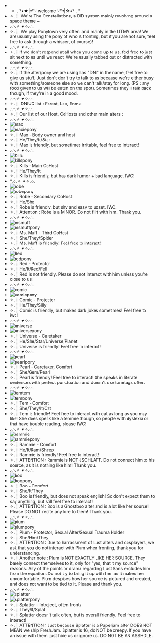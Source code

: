- * . °•★|•°∵ welcome ∵°•|☆•° . *
- ✧. ┊ ⁭ We're The Constellations, a DID system mainly revolving around a space theme ~
- *.·:·.✧ ✦✧.·:·.*
- ✧. ┊ ⁭ We play Ponytown very often, and mainly in the UTMV area! We are usually using the pony of who is fronting, but if you are not sure, feel free to ask(through a whisper, of course)!
- *.·:·.✧ ✦✧.·:·.*
- ✧. ┊ If we don't respond at all when you come up to us, feel free to just sit next to us until we react. We're usually tabbed out or distracted with something.
- *.·:·.✧ ✦✧.·:·.*
- ✧. ┊ If the alter/pony we are using has "DNI" in the name, feel free to give us stuff. Just don't don't try to talk to us because we're either busy with something/someone else so we can't talk/stay for long. (PS : any food given to us will be eaten on the spot). Sometimes they'll talk back though, if they're in a good mood.
- *.·:·.✧ ✦✧.·:·.*
- ✧. ┊ ⁭ DNIUC list : Forest, Lee, Enmu
- *.·:·.✧ ✦✧.·:·.*
- ✧. ┊ Our list of our Host, CoHosts and other main alters :
-  *.·:·.✧ ✦✧.·:·.*
- ![max](https://github.com/MaxandTheSolarSystem/MaxandTheSolarSystem/assets/165223802/3c0458ac-3777-4c65-8909-d0bfb6d636c3)
- ![maxiepony](https://github.com/MaxandTheSolarSystem/MaxandTheSolarSystem/assets/165223802/e3998145-e61c-4b44-823a-f266a6e02c3f)
- ✧. ┊ Max - Body owner and host
- ✧. ┊ He/They/It/Star
- ✧. ┊ Max is friendly, but sometimes irritable, feel free to interact!
-  *.·:·.✧ ✦✧.·:·.*
-  ![Kills](https://github.com/MaxandTheSolarSystem/MaxandTheSolarSystem/assets/165223802/8e1f789f-847d-4fa3-ab8e-29ca8f90ae5f)
-  ![killspony](https://github.com/MaxandTheSolarSystem/MaxandTheSolarSystem/assets/165223802/941b6617-9d70-4980-b560-cc0aa4e1a0ac)
-  ✧. ┊ Kills - Main CoHost
-  ✧. ┊ He/They/It
-  ✧. ┊ Kills is friendly, but has dark humor + bad language. IWC!
-  *.·:·.✧ ✦✧.·:·.
-  ![robe](https://github.com/MaxandTheSolarSystem/MaxandTheSolarSystem/assets/165223802/8e65c9de-9b15-4958-af36-e623f387e80f)
-  ![robepony](https://github.com/MaxandTheSolarSystem/MaxandTheSolarSystem/assets/165223802/1e861658-9692-45b6-9ee9-dd8444b52c74)
-  ✧. ┊ Robe - Secondary CoHost
-  ✧. ┊ He/She
-  ✧. ┊ Robe is friendly, but shy and easy to upset. IWC.
-  ✧. ┊ Attention : Robe is a MINOR. Do not flirt with him. Thank you.
-  *.·:·.✧ ✦✧.·:·.*
-  ![msmuff](https://github.com/MaxandTheSolarSystem/MaxandTheSolarSystem/assets/165223802/60338d8d-b499-4e9f-9c71-4bbae7ff375e)
-  ![msmuffpony](https://github.com/MaxandTheSolarSystem/MaxandTheSolarSystem/assets/165223802/9cd88a6a-d863-4b56-b733-f052304bbcd2)
-  ✧. ┊ Ms. Muff - Third CoHost
-  ✧. ┊ She/They/Spider
-  ✧. ┊ Ms. Muff is friendly! Feel free to interact!
-  *.·:·.✧ ✦✧.·:·.*
-  ![Red](https://github.com/MaxandTheSolarSystem/MaxandTheSolarSystem/assets/165223802/d3b9870b-3e34-443e-83ba-de47d60493c5)
-  ![redpony](https://github.com/MaxandTheSolarSystem/MaxandTheSolarSystem/assets/165223802/3a71da00-6358-465e-951a-624755278ce0)
-  ✧. ┊ Red - Protector
-  ✧. ┊ He/It/Red/Fell
-  ✧. ┊ Red is not friendly. Please do not interact with him unless you're close to us!
-  *.·:·.✧ ✦✧.·:·.*
-  ![comic](https://github.com/MaxandTheSolarSystem/MaxandTheSolarSystem/assets/165223802/11b4007c-87cc-453a-b843-32f614e93539)
-  ![comicpony](https://github.com/MaxandTheSolarSystem/MaxandTheSolarSystem/assets/165223802/145c925d-3a9c-44b4-b6b2-00bce8507a71)
-  ✧. ┊ Comic - Protecter
-  ✧. ┊ He/They/Silly
-  ✧. ┊ Comic is friendly, but makes dark jokes sometimes! Feel free to iwc!
-  *.·:·.✧ ✦✧.·:·.*
-  ![universe](https://github.com/MaxandTheSolarSystem/MaxandTheSolarSystem/assets/165223802/cd23f5a2-bf64-4b9e-8c9f-6544c1739c9a)
-  ![universepony](https://github.com/MaxandTheSolarSystem/MaxandTheSolarSystem/assets/165223802/9f206ce2-67ae-4770-bf9d-7bbd6e6a356b)
-  ✧. ┊ Universe - Caretaker
-  ✧. ┊ He/She/Star/Universe/Planet
-  ✧. ┊ Universe is friendly! Feel free to interact!
-  *.·:·.✧ ✦✧.·:·.*
-  ![pearl](https://github.com/MaxandTheSolarSystem/MaxandTheSolarSystem/assets/165223802/c3ab8d59-ce2c-4c23-ba74-e65f9de2d9be)
-  ![pearlpony](https://github.com/MaxandTheSolarSystem/MaxandTheSolarSystem/assets/165223802/a3941499-b5e6-4295-9251-5c17ad151ad5)
-  ✧. ┊ Pearl - Caretaker, Comfort
-  ✧. ┊ She/Gem/Pearl
-  ✧. ┊ Pearl is friendly! Feel free to interact! She speaks in literate sentences with perfect punctuation and doesn't use tonetags often.
-  *.·:·.✧ ✦✧.·:·.*
-  ![temtem](https://github.com/MaxandTheSolarSystem/MaxandTheSolarSystem/assets/165223802/2b23bbc2-1a73-42e6-908b-890ea7ef7e6b)
-  ![tempony](https://github.com/MaxandTheSolarSystem/MaxandTheSolarSystem/assets/165223802/998a2c9e-889f-466e-a1de-f65aef5f656e)
-  ✧. ┊ Tem - Comfort
-  ✧. ┊ She/They/It/Cat
-  ✧. ┊ Tem is friendly! Feel free to interact with cat as long as you may like! She does speak like a temmie though, so people with dyslexia or that have trouble reading, please IWC!
-  *.·:·.✧ ✦✧.·:·.*
-  ![rammie](https://github.com/MaxandTheSolarSystem/MaxandTheSolarSystem/assets/165223802/e0ca184a-4c14-4d56-a978-3b3f97818eec)
-  ![rammiepony](https://github.com/MaxandTheSolarSystem/MaxandTheSolarSystem/assets/165223802/9747286b-f952-4a7f-88aa-e13530dfde9e)
-  ✧. ┊ Rammie - Comfort
-  ✧. ┊ He/It/Ram/Sheep
-  ✧. ┊ Rammie is friendly! Feel free to interact!
-  ✧. ┊ ATTENTION : Rammie is NOT JSCHLATT. Do not connect him to his source, as it is nothing like him! Thank you.
-  *.·:·.✧ ✦✧.·:·.*
-  ![boo](https://github.com/MaxandTheSolarSystem/MaxandTheSolarSystem/assets/165223802/34457ab2-9718-4fc1-8232-cb78e351bdc6)
-  ![boopony](https://github.com/MaxandTheSolarSystem/MaxandTheSolarSystem/assets/165223802/1a4e79a9-7d40-426c-bb7d-85401338573f)
-  ✧. ┊ Boo - Comfort
-  ✧. ┊ She/It/They
-  ✧. ┊ Boo is friendly, but does not speak english! So don't expect them to say anything, but still feel free to interact!
-  ✧. ┊ ATTENTION : Boo is a Ghostboo alter and is a lot like her source! Please DO NOT recite any lore to them! Thank you.
-  *.·:·.✧ ✦✧.·:·.*
-  ![plum](https://github.com/MaxandTheSolarSystem/MaxandTheSolarSystem/assets/165223802/569e85ab-9b97-40e6-b9b2-afec4c68192b)
-  ![plumpony](https://github.com/MaxandTheSolarSystem/MaxandTheSolarSystem/assets/165223802/aad39a29-add0-43b0-a406-be8ddc74e2df)
-  ✧. ┊ Plum - Protector, Sexual Alter/Sexual Trauma Holder
-  ✧. ┊ She/Him/They
-  ✧. ┊ ATTENTION : Due to harrassment of Lust alters and cosplayers, we ask that you do not interact with Plum when fronting, thank you for understanding.
-  ✧. ┊ Another note : Plum is NOT EXACTLY LIKE HER SOURCE. They barely connect themselves to it, only for "yes, that it my source" reasons. Any of the points or drama regarding Lust Sans excludes him from the equation. Do not try to bring it up with her, as it makes her uncomfortable. Plum despises how her source is pictured and created, and does not want to be tied to it. Please and thank you.
-  *.·:·.✧ ✦✧.·:·.*
-  ![splatter](https://github.com/MaxandTheSolarSystem/MaxandTheSolarSystem/assets/165223802/517cd4d4-9aaf-43c7-89b4-c85ab9b8a85f)
-  ![splatterpony](https://github.com/MaxandTheSolarSystem/MaxandTheSolarSystem/assets/165223802/6cc58bec-c9d6-453e-81d9-a30cc7792ba9)
-  ✧. ┊ Splatter - Introject, often fronts
-  ✧. ┊ They/It/Splat
-  ✧. ┊ Splatter doesn't talk often, but is overall friendly. Feel free to interact!
-  ✧. ┊ ATTENTION : Just because Splatter is a Paperjam alter DOES NOT MEAN we ship FreshJam. Splatter is 16, do NOT be creepy. If you have an issue with them, just hide us or ignore us. DO NOT BE AN ASSHOLE.









<!---
MaxandTheSolarSystem/MaxandTheSolarSystem is a ✨ special ✨ repository because its `README.md` (this file) appears on your GitHub profile.
You can click the Preview link to take a look at your changes.
--->
